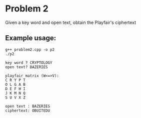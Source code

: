 # Problem 2

Given a key word and open text, obtain the Playfair's ciphertext

## Example usage:

```
g++ problem2.cpp -o p2
./p2

key word ? CRYPTOLOGY
open text? BAZERIES

playfair matrix (W<=>V):
C R Y P T 
O L G A B 
D E F H I 
J K M N Q 
S U V X Z 

open text : BAZERIES
ciphertext: OBUITEDU


```
